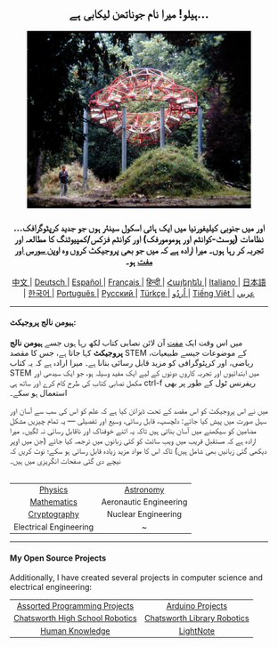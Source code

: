<div align="center" style="background-image: url('https://jonathanlacabe.github.io/_other/Iapetus_1985.jpg'); background-size: cover; background-position: center; padding: 20px;">
  <h2>ہیلو! میرا نام جوناتھن لیکابی ہے...</h2>
<p align="center">
    <a href="https://jonathanlacabe.github.io/"><img src="/Iapetus_1985.jpg" alt="ایپیٹوس، 1985۔ میری پسندیدہ تصاویر میں سے ایک، اس میں جان-میکس البرٹ کی مجسمہ 'ایپیٹوس' کو فطرت میں نصب دکھایا گیا ہے۔ یہ جدید فن کا ایک ٹکڑا ہے جو زحل کے ایک چاند کے مدار کی نقل کرنے کے لیے ڈیزائن کیا گیا تھا۔ میں نے ہمیشہ سائنس کو فن کی ایک شکل کے طور پر دیکھا ہے، جیسے کائنات کی جانب سے عائد منطقی پابندیوں کے تحت تخلیقی اظہار۔ اسی فلسفے کی نمائندگی کے لیے میں نے یہ تصویر منتخب کی ہے، خاص طور پر ایچ کے پی پروجیکٹ میں۔" width="402"/></a>
</p>
<h3>...اور میں جنوبی کیلیفورنیا میں ایک ہائی اسکول سینئر ہوں جو جدید کرپٹوگرافک نظامات (پوسٹ-کوانٹم اور ہومومورفک) اور کوانٹم فزکس/کمپیوٹنگ کا مطالعہ اور تجربہ کر رہا ہوں۔ میرا ارادہ ہے کہ میں جو بھی پروجیکٹ کروں وہ <a href="https://openaccessmanifesto-wordpress-com.translate.goog/guerilla-open-access-manifesto/?_x_tr_sl=en&_x_tr_tl=ur&_x_tr_hl=en&_x_tr_pto=wapp">اوپن سورس اور مفت</a> ہو۔</h3>
    
<p align="center">
  <a href="https://github.com/JonathanLacabe/JonathanLacabe/blob/main/README_CN.md"><span> 中文 </span></a>|
  <a href="https://github.com/JonathanLacabe/JonathanLacabe/blob/main/README_DE.md"><span> Deutsch </span></a>|
  <a href="https://github.com/JonathanLacabe/JonathanLacabe/blob/main/README_ES.md"><span> Español </span></a>|
  <a href="https://github.com/JonathanLacabe/JonathanLacabe/blob/main/README_FR.md"><span> Français </span></a>|
  <a href="https://github.com/JonathanLacabe/JonathanLacabe/blob/main/README_HI.md"><span> हिन्दी </span></a>|
  <a href="https://github.com/JonathanLacabe/JonathanLacabe/blob/main/README_HY.md"><span> Հայերեն </span></a>|
  <a href="https://github.com/JonathanLacabe/JonathanLacabe/blob/main/README_IT.md"><span> Italiano </span></a>|
  <a href="https://github.com/JonathanLacabe/JonathanLacabe/blob/main/README_JP.md"><span> 日本語 </span></a>|
  <a href="https://github.com/JonathanLacabe/JonathanLacabe/blob/main/README_KO.md"><span> 한국어 </span></a>|
  <a href="https://github.com/JonathanLacabe/JonathanLacabe/blob/main/README_PT.md"><span> Português </span></a>|
  <a href="https://github.com/JonathanLacabe/JonathanLacabe/blob/main/README_RU.md"><span> Русский </span></a>|
  <a href="https://github.com/JonathanLacabe/JonathanLacabe/blob/main/README_TR.md"><span> Türkçe	 </span></a>|
  <a href="https://github.com/JonathanLacabe/JonathanLacabe/blob/main/README_UR.md"><span> اُردُو </span></a>|
  <a href="https://github.com/JonathanLacabe/JonathanLacabe/blob/main/README_VI.md"><span> Tiếng Việt </span></a>|
  <a href="https://github.com/JonathanLacabe/JonathanLacabe/blob/main/README_AR.md"><span> عربي </span></a>
</p>
<hr>

<h4 align="left">ہیومن نالج پروجیکٹ:</h4>

<p align="left">میں اس وقت ایک <ins>مفت</ins> آن لائن نصابی کتاب لکھ رہا ہوں جسے <strong>ہیومن نالج پروجیکٹ</strong> کہا جاتا ہے، جس کا مقصد STEM کے موضوعات جیسے طبیعیات، ریاضی، اور کرپٹوگرافی کو مزید قابل رسائی بنانا ہے۔ میرا ارادہ ہے کہ یہ کتاب STEM میں ابتدائیوں اور تجربہ کاروں دونوں کے لیے ایک مفید وسیلہ ہو، جو ایک سیدھی اور مکمل نصابی کتاب کی طرح کام کرے اور ساتھ ہی ctrl-f ریفرنس ٹول کے طور پر بھی استعمال ہو سکے۔</p>

<p align="left">میں نے اس پروجیکٹ کو اس مقصد کے تحت ڈیزائن کیا ہے کہ علم کو اس کی سب سے آسان اور سہل صورت میں پیش کیا جائے: دلچسپ، قابل رسائی، وسیع اور تفصیلی — یہ تمام چیزیں مشکل مضامین کو سیکھنے میں آسان بناتی ہیں تاکہ یہ اتنے خوفناک اور ناقابل رسائی نہ لگیں۔ میرا ارادہ ہے کہ مستقبل قریب میں ویب سائٹ کو کئی زبانوں میں ترجمہ کیا جائے (جن میں اوپر دیکھی گئی زبانیں بھی شامل ہیں) تاکہ اس کا مواد مزید زیادہ قابل رسائی ہو سکے؛ نوٹ کریں کہ نیچے دی گئی صفحات انگریزی میں ہیں۔</p>

<br>
<table style="margin: auto;">
    <tr>
        <td align="center"><a href="https://jonathanlacabe.github.io/Physics/physics.html">Physics</a></td>
        <td align="center"><a href="https://jonathanlacabe.github.io/astronomy/astronomy.html">Astronomy</a></td>
    </tr>
    <tr>
        <td align="center"><a href="https://jonathanlacabe.github.io/math/mathematics.html">Mathematics</a></td>
        <td align="center">Aeronautic Engineering<a href="https://jonathanlacabe.github.io/engineering/aeronautics.html"></a></td>
    </tr>
    <tr>
        <td align="center"><a href="https://jonathanlacabe.github.io/cryptography/cryptography.html">Cryptography</a></td>
        <td align="center">Nuclear Engineering<a href="https://jonathanlacabe.github.io/engineering/nuclear.html"></a></td>
    </tr>
    <tr>
        <td align="center">Electrical Engineering<a href="https://jonathanlacabe.github.io/engineering/electric.html"></a></td>
        <td align="center">~</td>
    </tr>
</table>
    
<hr>
<h4 align="left">My Open Source Projects</h4>
    <p align="left">Additionally, I have created several projects in computer science and electrical engineering:</p>
    <table align="center">
        <tr>
            <td align="center"><a href="https://github.com/JonathanLacabe/Assorted-Programming-Projects">Assorted Programming Projects</a></td>
            <td align="center"><a href="https://github.com/JonathanLacabe/Arduino-Projects">Arduino Projects</a></td>
        </tr>
        <tr>
            <td align="center"><a href="https://github.com/JonathanLacabe/Chatsworth-Robotics">Chatsworth High School Robotics</a></td>
            <td align="center"><a href="https://github.com/JonathanLacabe/Chatsworth-Library-Robotics">Chatsworth Library Robotics</a></td>
        </tr>
      <tr>
            <td align="center"><a href="https://github.com/JonathanLacabe/JonathanLacabe.github.io">Human Knowledge</a></td>
            <td align="center"><a href="https://github.com/JonathanLacabe/LightNote">LightNote</a></td>
        </tr>
    </table>
 
</div>
